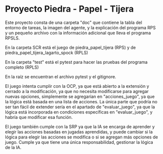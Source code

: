 # Proyecto Piedra - Papel - Tijera

Este proyecto consta de una carpeta "doc" que contiene la tabla del entorno de tareas, la imagen del agente, y la explicación del programa RPS y un pequeño archivo con la información adicional que lleva el programa RPSLS.

En la carpeta SCR está el juego de piedra_papel_tijera (RPS) y de piedra_papel_tijera_lagarto_spock (RPLS)

En la carpeta "test" está el pytest para hacer las pruebas del programa completo (RPLS)

En la raíz se encuentran el archivo pytest y el gitignore.

El juego intenta cumplir con la OCP, ya que está abierto a la extensión y cerrado a la modificación, ya que no necesita modificarse para agregar nuevas opciones, simplemente se agregarían en "acciones_juego", ya que la lógica está basada en una lista de acciones. La única parte que podría no ser tan fácil de extender sería en el apartado de "evaluar_juego", ya que la lógica está incorporada en condiciones específicas en "evaluar_juego", y habría que modificar esa función.

El juego también cumple con la SRP ya que la IA se encarga de aprender y elegir las acciones basadas en jugadas aprendidas, y puede cambiar si la lógica para elegir las acciones se modifica o si se agregan más opciones de juego. Cumple ya que tiene una única responsabilidad, gestionar la lógica de la IA.
